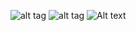 ![alt tag](https://raw.githubusercontent.com/periakiva/Bag-of-Words/results/confusionmatrix.png)
![alt tag](https://raw.githubusercontent.com/periakiva/Bag-of-Words/results/classes.png)
![Alt text](https://raw.githubusercontent.com/periakiva/Bag-of-Words/results/classes.png?raw=true "Title")
